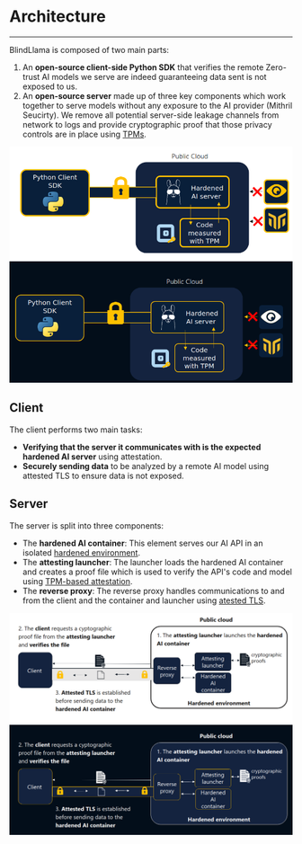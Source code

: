 # Architecture
________________________________________________________

BlindLlama is composed of two main parts:

1. An **open-source client-side Python SDK** that verifies the remote Zero-trust AI models we serve are indeed guaranteeing data sent is not exposed to us.
2. An **open-source server** made up of three key components which work together to serve models without any exposure to the AI provider (Mithril Seucirty). We remove all potential server-side leakage channels from network to logs and provide cryptographic proof that those privacy controls are in place using [TPMs](../concepts/TPMs.md).

![arch-light](../../assets/arch-light.png#only-light)
![arch-dark](../../assets/arch-dark.png#only-dark)

## Client

The client performs two main tasks:

+ **Verifying that the server it communicates with is the expected hardened AI server** using attestation.
+ **Securely sending data** to be analyzed by a remote AI model using attested TLS to ensure data is not exposed.

## Server

The server is split into three components:

+ The **hardened AI container**: This element serves our AI API in an isolated [hardened environment](../concepts/hardened-systems.md).
+ The **attesting launcher**: The launcher loads the hardened AI container and creates a proof file which is used to verify the API's code and model using [TPM-based attestation](../concepts/TPMs.md). 
+ The **reverse proxy**: The reverse proxy handles communications to and from the client and the container and launcher using [atested TLS](../concepts/attested-tls.md).

![serv-arch-light](../../assets/serv-arch-light.png#only-light)
![serv-arch-dark](../../assets/serv-arch-dark.png#only-dark)